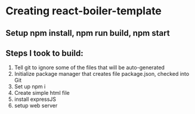 # Creating react-boiler-template
## Setup npm install, npm run build, npm start

## Steps I took to build:
1. Tell git to ignore some of the files that will be auto-generated
2. Initialize package manager that creates file package.json, checked into Git
3. Set up npm i
4. Create simple html file
5. install expressJS
6. setup web server